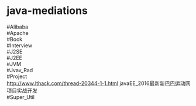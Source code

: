 # java-mediations
#Alibaba<br>
#Apache<br>
#Book<br>
#Interview<br>
#J2SE<br>
#J2EE<br>
#JVM<br>
#Jvav_Rad<br>
#Project<br>
http://www.lthack.com/thread-20344-1-1.html javaEE_2016最新新巴巴运动网项目实战开发<br>
#Super_Util<br>
